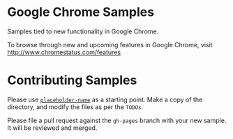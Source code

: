 Google Chrome Samples
===
Samples tied to new functionality in Google Chrome.

To browse through new and upcoming features in Google Chrome, visit http://www.chromestatus.com/features

Contributing Samples
===
Please use [`placeholder-name`](placeholder-name) as a starting point. Make a copy of the directory, and modify the files as per the `TODOs`.

Please file a pull request against the `gh-pages` branch with your new sample. It will be reviewed and merged.
